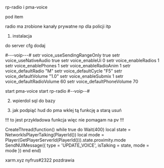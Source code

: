 rp-radio i pma-voice

pod item
 
radio ma zrobione kanały prywatne np dla policji itp
 
1. instalacja 

do server cfg dodaj 

#---voip---#
setr voice_useSendingRangeOnly true
setr voice_useNativeAudio true
setr voice_enableUi 0
setr voice_enableRadios 1
setr voice_enablePhones 1
setr voice_enableRadioAnim 1
setr voice_defaultRadio "M"
setr voice_defaultCycle "F5"
setr voice_defaultVolume "1.0"
setr voice_enableSubmix 1
setr voice_defaultRadioVolume 60
setr voice_defaultPhoneVolume 70

start pma-voice
start rp-radio
#--voip--#

2. wpierdol sql do bazy 

4. jak podpiąć hud  do pma wklej tą funkcję a starą usuń 

!!! to jest przykładowa funkcja więc nie pomagam na pv !!!



CreateThread(function()
    while true do
        Wait(400)
        local state = NetworkIsPlayerTalking(PlayerId())
        local mode = Player(GetPlayerServerId(PlayerId())).state.proximity.mode
        SendNUIMessage({
            type = 'UPDATE_VOICE',
            isTalking = state,
            mode = mode
        })
    end
end)


xarm.xyz nyfrus#2322 pozdrawia
